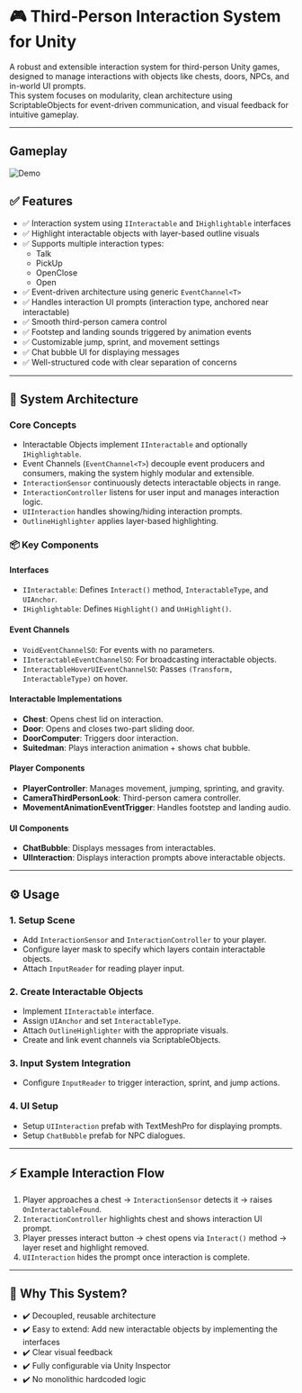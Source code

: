 # 🎮 Third-Person Interaction System for Unity

A robust and extensible interaction system for third-person Unity games, designed to manage interactions with objects like chests, doors, NPCs, and in-world UI prompts.  
This system focuses on modularity, clean architecture using ScriptableObjects for event-driven communication, and visual feedback for intuitive gameplay.

---

## Gameplay
![Demo](Media/InteractionSystem.gif)  

## ✅ Features

- ✅ Interaction system using `IInteractable` and `IHighlightable` interfaces  
- ✅ Highlight interactable objects with layer-based outline visuals  
- ✅ Supports multiple interaction types:
    - Talk  
    - PickUp  
    - OpenClose  
    - Open  
- ✅ Event-driven architecture using generic `EventChannel<T>`  
- ✅ Handles interaction UI prompts (interaction type, anchored near interactable)  
- ✅ Smooth third-person camera control  
- ✅ Footstep and landing sounds triggered by animation events  
- ✅ Customizable jump, sprint, and movement settings  
- ✅ Chat bubble UI for displaying messages  
- ✅ Well-structured code with clear separation of concerns  

---

## 🎯 System Architecture

### Core Concepts
- Interactable Objects implement `IInteractable` and optionally `IHighlightable`.  
- Event Channels (`EventChannel<T>`) decouple event producers and consumers, making the system highly modular and extensible.  
- `InteractionSensor` continuously detects interactable objects in range.  
- `InteractionController` listens for user input and manages interaction logic.  
- `UIInteraction` handles showing/hiding interaction prompts.  
- `OutlineHighlighter` applies layer-based highlighting.

### 📦 Key Components

#### Interfaces
- `IInteractable`: Defines `Interact()` method, `InteractableType`, and `UIAnchor`.  
- `IHighlightable`: Defines `Highlight()` and `UnHighlight()`.

#### Event Channels
- `VoidEventChannelSO`: For events with no parameters.  
- `IInteractableEventChannelSO`: For broadcasting interactable objects.  
- `InteractableHoverUIEventChannelSO`: Passes `(Transform, InteractableType)` on hover.

#### Interactable Implementations
- **Chest**: Opens chest lid on interaction.  
- **Door**: Opens and closes two-part sliding door.  
- **DoorComputer**: Triggers door interaction.  
- **Suitedman**: Plays interaction animation + shows chat bubble.

#### Player Components
- **PlayerController**: Manages movement, jumping, sprinting, and gravity.  
- **CameraThirdPersonLook**: Third-person camera controller.  
- **MovementAnimationEventTrigger**: Handles footstep and landing audio.

#### UI Components
- **ChatBubble**: Displays messages from interactables.  
- **UIInteraction**: Displays interaction prompts above interactable objects.

---

## ⚙️ Usage

### 1. Setup Scene
- Add `InteractionSensor` and `InteractionController` to your player.  
- Configure layer mask to specify which layers contain interactable objects.  
- Attach `InputReader` for reading player input.

### 2. Create Interactable Objects
- Implement `IInteractable` interface.  
- Assign `UIAnchor` and set `InteractableType`.  
- Attach `OutlineHighlighter` with the appropriate visuals.  
- Create and link event channels via ScriptableObjects.

### 3. Input System Integration
- Configure `InputReader` to trigger interaction, sprint, and jump actions.

### 4. UI Setup
- Setup `UIInteraction` prefab with TextMeshPro for displaying prompts.  
- Setup `ChatBubble` prefab for NPC dialogues.

---

## ⚡ Example Interaction Flow

1. Player approaches a chest → `InteractionSensor` detects it → raises `OnInteractableFound`.  
2. `InteractionController` highlights chest and shows interaction UI prompt.  
3. Player presses interact button → chest opens via `Interact()` method → layer reset and highlight removed.  
4. `UIInteraction` hides the prompt once interaction is complete.

---

## 🎯 Why This System?

- ✔️ Decoupled, reusable architecture  
- ✔️ Easy to extend: Add new interactable objects by implementing the interfaces  
- ✔️ Clear visual feedback  
- ✔️ Fully configurable via Unity Inspector  
- ✔️ No monolithic hardcoded logic 
